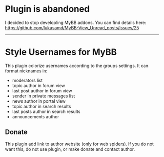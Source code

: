 # Plugin is abandoned
I decided to stop developling MyBB addons. You can find details here:
https://github.com/lukasamd/MyBB-View_Unread_posts/issues/25

---




# Style Usernames for MyBB

This plugin colorize usernames according to the groups settings.
It can format nicknames in:

* moderators list
* topic author in forum view
* last post author in forum view
* sender in private messages list
* news author in portal view
* topic author in search results
* last posts author in search results
* announcements author

## Donate

This plugin add link to author website (only for web spiders). If you do not want this, do not use plugin, or make donate and contact author.
